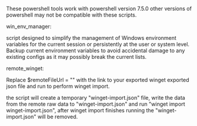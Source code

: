 These powershell tools work with powershell version 7.5.0 other versions of powershell may not be compatible with these scripts.

win_env_manager:

script designed to simplify the management of Windows environment variables for the current session or persistently at the user or system level.
Backup current environment variables to avoid accidental damage to any existing configs as it may possibly break the current lists.

remote_winget:

Replace $remoteFileUrl = "<link>" with the link to your exported winget exported json file and run to perform winget import.

the script will create a temporary "winget-import.json" file, write the data from the remote raw data to "winget-import.json" and run "winget import winget-import.json", after winget import finishes running the "winget-import.json" will be removed.

